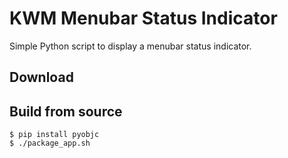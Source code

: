 # KWM Menubar Status Indicator

Simple Python script to display a menubar status indicator.

## Download

## Build from source

```
$ pip install pyobjc
$ ./package_app.sh
```
